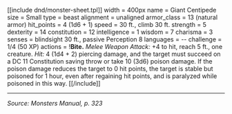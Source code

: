 [[include dnd/monster-sheet.tpl]]
width = 400px
name = Giant Centipede
size = Small
type = beast
alignment = unaligned
armor_class = 13 (natural armor)
hit_points = 4 (1d6 + 1)
speed = 30 ft., climb 30 ft.
strength = 5
dexterity = 14
constitution = 12
intelligence = 1
wisdom = 7
charisma = 3
senses = blindsight 30 ft., passive Perception 8
languages = --
challenge = 1/4 (50 XP)
actions = !**Bite.** *Melee Weapon Attack:* +4 to hit, reach 5 ft., one creature. *Hit:* 4 (1d4 + 2) piercing damage, and the target must succeed on a DC 11 Constitution saving throw or take 10 (3d6) poison damage. If the poison damage reduces the target to 0 hit points, the target is stable but poisoned for 1 hour, even after regaining hit points, and is paralyzed while poisoned in this way.
[[/include]]

----

*Source: Monsters Manual, p. 323*